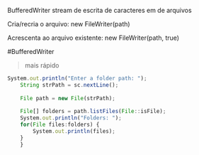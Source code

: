 BufferedWriter
stream de escrita de caracteres em de arquivos

Cria/recria o arquivo: new FileWriter(path)


Acrescenta ao arquivo existente: new FileWriter(path, true)

#BufferedWriter
>mais rápido

~~~javascript 
System.out.println("Enter a folder path: ");
	String strPath = sc.nextLine();
	
	File path = new File(strPath);
	
	File[] folders = path.listFiles(File::isFile);
	System.out.println("Folders: ");
	for(File files:folders) {
		System.out.println(files);
	}
	}
~~~~
